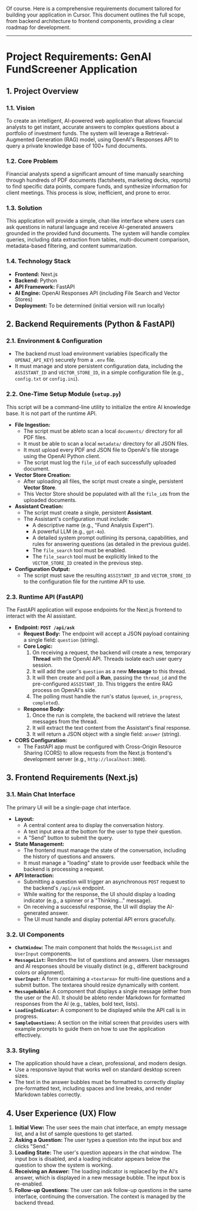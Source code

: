 Of course. Here is a comprehensive requirements document tailored for building your application in Cursor. This document outlines the full scope, from backend architecture to frontend components, providing a clear roadmap for development.

***

# **Project Requirements: GenAI FundScreener Application**

## **1. Project Overview**

### **1.1. Vision**
To create an intelligent, AI-powered web application that allows financial analysts to get instant, accurate answers to complex questions about a portfolio of investment funds. The system will leverage a Retrieval-Augmented Generation (RAG) model, using OpenAI's Responses API to query a private knowledge base of 100+ fund documents.

### **1.2. Core Problem**
Financial analysts spend a significant amount of time manually searching through hundreds of PDF documents (factsheets, marketing decks, reports) to find specific data points, compare funds, and synthesize information for client meetings. This process is slow, inefficient, and prone to error.

### **1.3. Solution**
This application will provide a simple, chat-like interface where users can ask questions in natural language and receive AI-generated answers grounded in the provided fund documents. The system will handle complex queries, including data extraction from tables, multi-document comparison, metadata-based filtering, and content summarization.

### **1.4. Technology Stack**
*   **Frontend:** Next.js
*   **Backend:** Python
*   **API Framework:** FastAPI
*   **AI Engine:** OpenAI Responses API (including File Search and Vector Stores)
*   **Deployment:** To be determined (initial version will run locally)

## **2. Backend Requirements (Python & FastAPI)**

### **2.1. Environment & Configuration**
*   The backend must load environment variables (specifically the `OPENAI_API_KEY`) securely from a `.env` file.
*   It must manage and store persistent configuration data, including the `ASSISTANT_ID` and `VECTOR_STORE_ID`, in a simple configuration file (e.g., `config.txt` or `config.ini`).

### **2.2. One-Time Setup Module (`setup.py`)**
This script will be a command-line utility to initialize the entire AI knowledge base. It is not part of the runtime API.

*   **File Ingestion:**
    *   The script must be ableto scan a local `documents/` directory for all PDF files.
    *   It must be able to scan a local `metadata/` directory for all JSON files.
    *   It must upload every PDF and JSON file to OpenAI's file storage using the OpenAI Python client.
    *   The script must log the `file_id` of each successfully uploaded document.
*   **Vector Store Creation:**
    *   After uploading all files, the script must create a single, persistent **Vector Store**.
    *   This Vector Store should be populated with all the `file_id`s from the uploaded documents.
*   **Assistant Creation:**
    *   The script must create a single, persistent **Assistant**.
    *   The Assistant's configuration must include:
        *   A descriptive name (e.g., "Fund Analysis Expert").
        *   A powerful LLM (e.g., `gpt-4o`).
        *   A detailed system prompt outlining its persona, capabilities, and rules for answering questions (as detailed in the previous guide).
        *   The `file_search` tool must be enabled.
        *   The `file_search` tool must be explicitly linked to the `VECTOR_STORE_ID` created in the previous step.
*   **Configuration Output:**
    *   The script must save the resulting `ASSISTANT_ID` and `VECTOR_STORE_ID` to the configuration file for the runtime API to use.

### **2.3. Runtime API (FastAPI)**
The FastAPI application will expose endpoints for the Next.js frontend to interact with the AI assistant.

*   **Endpoint: `POST /api/ask`**
    *   **Request Body:** The endpoint will accept a JSON payload containing a single field: `question` (string).
    *   **Core Logic:**
        1.  On receiving a request, the backend will create a new, temporary **Thread** with the OpenAI API. Threads isolate each user query session.
        2.  It will add the user's `question` as a new **Message** to this thread.
        3.  It will then create and poll a **Run**, passing the `thread_id` and the pre-configured `ASSISTANT_ID`. This triggers the entire RAG process on OpenAI's side.
        4.  The polling must handle the run's status (`queued`, `in_progress`, `completed`).
    *   **Response Body:**
        1.  Once the run is complete, the backend will retrieve the latest messages from the thread.
        2.  It will extract the text content from the Assistant's final response.
        3.  It will return a JSON object with a single field: `answer` (string).
*   **CORS Configuration:**
    *   The FastAPI app must be configured with Cross-Origin Resource Sharing (CORS) to allow requests from the Next.js frontend's development server (e.g., `http://localhost:3000`).

## **3. Frontend Requirements (Next.js)**

### **3.1. Main Chat Interface**
The primary UI will be a single-page chat interface.

*   **Layout:**
    *   A central content area to display the conversation history.
    *   A text input area at the bottom for the user to type their question.
    *   A "Send" button to submit the query.
*   **State Management:**
    *   The frontend must manage the state of the conversation, including the history of questions and answers.
    *   It must manage a "loading" state to provide user feedback while the backend is processing a request.
*   **API Interaction:**
    *   Submitting a question will trigger an asynchronous `POST` request to the backend's `/api/ask` endpoint.
    *   While waiting for the response, the UI should display a loading indicator (e.g., a spinner or a "Thinking..." message).
    *   On receiving a successful response, the UI will display the AI-generated answer.
    *   The UI must handle and display potential API errors gracefully.

### **3.2. UI Components**
*   **`ChatWindow`:** The main component that holds the `MessageList` and `UserInput` components.
*   **`MessageList`:** Renders the list of questions and answers. User messages and AI responses should be visually distinct (e.g., different background colors or alignment).
*   **`UserInput`:** A form containing a `<textarea>` for multi-line questions and a submit button. The textarea should resize dynamically with content.
*   **`MessageBubble`:** A component that displays a single message (either from the user or the AI). It should be ableto render Markdown for formatted responses from the AI (e.g., tables, bold text, lists).
*   **`LoadingIndicator`:** A component to be displayed while the API call is in progress.
*   **`SampleQuestions`:** A section on the initial screen that provides users with example prompts to guide them on how to use the application effectively.

### **3.3. Styling**
*   The application should have a clean, professional, and modern design.
*   Use a responsive layout that works well on standard desktop screen sizes.
*   The text in the answer bubbles must be formatted to correctly display pre-formatted text, including spaces and line breaks, and render Markdown tables correctly.

## **4. User Experience (UX) Flow**

1.  **Initial View:** The user sees the main chat interface, an empty message list, and a list of sample questions to get started.
2.  **Asking a Question:** The user types a question into the input box and clicks "Send."
3.  **Loading State:** The user's question appears in the chat window. The input box is disabled, and a loading indicator appears below the question to show the system is working.
4.  **Receiving an Answer:** The loading indicator is replaced by the AI's answer, which is displayed in a new message bubble. The input box is re-enabled.
5.  **Follow-up Questions:** The user can ask follow-up questions in the same interface, continuing the conversation. The context is managed by the backend thread.
